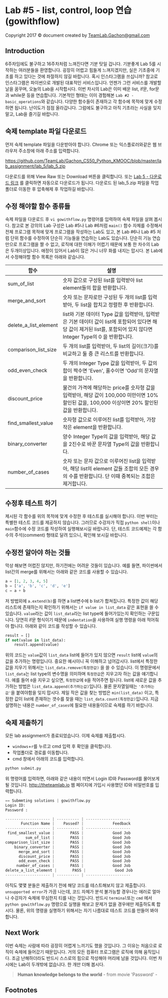 Lab #5 - list, control, loop 연습 (gowithflow)
============================================
Copyright 2017 © document created by TeamLab.Gachon@gmail.com

## Introduction
6주차임에도 불구하고 16주차처럼 느껴진다면 기분 탓일 겁니다. 기분좋게 Lab 5를 시작하는 여러분들을 환영합니다. 굉장히 어렵고 힘들게 느껴지겠지만, 실은 기초중에 기초를 하고 있다는 것에 좌절하지 않길 바랍니다. 혹시 인스타그램을 쓰십니까? 참고로 인스타그램은 파이썬으로 개발된 대표적인 서비스입니다. 언젠가 그런 서비스를 개발할 날을 꿈꾸며, 오늘의 Lab을 시작합시다.
이번 차시의 Lab은 이미 배운 list, if문, for문과 while문 등을 연습합니다. 기본적인 형태는 이미 경험해본 `Lab #2 - basic_operations`와 같습니다. 다양한 함수들이 존재하고 각 함수에 목적에 맞게 수정하면 됩니다.
난이도가 점점 올라갑니다. 그럼에도 불구하고 아직 기초라는 사실을 잊지 말고, Lab을 즐기길 바랍니다.

## 숙제 template 파일 다운로드
먼저 숙제 template 파일을 다운받아야 합니다. Chrome 또는 익스플로러와같은 웹 브라우저 주소창에 아래 주소를 입력합니다.

>
https://github.com/TeamLab/Gachon_CS50_Python_KMOOC/blob/master/lab_assignment/lab_5/lab_5.zip

다운로드를 위해 View Raw 또는 Download 버튼을 클릭합니다. 또는 [Lab 5 - 다운로드 링크](https://github.com/TeamLab/Gachon_CS50_Python_KMOOC/blob/master/lab_assignment/lab_5/lab_5.zip) 를 클릭하면 자동으로 다운로드가 됩니다. 다운로드 된 lab_5.zip 파일을 작업 폴더로 이동한 후 압축해제 후 작업하길 바랍니다.

## 수정 해야할 함수 종류들
숙제 파일을 다운로드 후 `vi gowithflow.py` 명령어를 입력하여 숙제 파일을 살펴 봅시다. 참고로 본 강의의 Lab 구성은 Lab #5나 Lab #6처럼 `main()` 함수 자체를 수정해서 전체 프로그램 목적에 맞게 프로그램을 작성하는 Lab도 있고, 본 Lab #6나 Lab #5 처럼 단위 함수를 수정하여 단순히 기능들을 연습하는 Lab도 있습니다. 단순히 기능 연습만으로 프로그램을 짤 수 없고, 로직에 대한 이해가 어렵기 때문에 보통 한 차수의 Lab은 두개이상입니다. 애정이 있어서 Lab이 많은 거니 너무 화를 내지는 맙시다.
본 Lab에서 수정해야할 함수 목록은 아래와 같습니다.

함수           | 설명
--------       | ---
sum_of_list      | 숫자 값으로 구성된 list를 입력받아 list element들의 합을 반환합니다.
merge_and_sort    | 숫자 또는 문자로만 구성된 두 개의 list를 입력받아, 두 list을 합치고 정렬한 후 반환합니다.
delete_a_list_element   | list와 기본 데이터 Type 값을 입력받아, 입력받은 기본 데이터 값이 list에 포함되어 있다면 해당 값이 제거된 list를, 포함되어 있지 않다면 Integer Type의 0 을 반환합니다.
comparison_list_size   | 두 개의 list를 입력받아, 두 list의 길이(크기)를 비교하고 둘 중 큰 리스트를 반환합니다.
odd_even_check | 두 개의 Integer Type 값을 입력받아, 두 값의 합이 짝수면 'Even', 홀수이면 'Odd'의 문자열을 반환합니다.
discount_price | 물건의 가격에 해당하는 price를 숫자형 값을 입력받아, 해당 값이 100,000 미만이면 10% 할인된 값을, 100,000 이상이면 20% 할인된 값을 반환합니다.
find_smallest_value | 숫자형 값으로 이루어진 list를 입력받아, 가장 작은 element을 반환합니다.
binary_converter | 양수 Integer Type의 값을 입력받아, 해당 값을 2진수로 바꾼 문자열 Type의 값을 반환합니다.
number_of_cases | 숫자 또는 문자 값으로 이루어진 list을 입력받아, 해당 list의 element 값들 조합의 모든 경우의 수를 반환합니다. 단 이때 중복되는 조합은 제거합니다.

## 수정후 테스트 하기  
제시된 각 함수를 위의 목적에 맞게 수정한 후 테스트를 실시해야 합니다. 이번 부터는 특별한 테스트 코드를 제공하지 않습니다. 그러므로 수강자가 직접 `python shell`이나 `main`함수에 수정 코드를 작성하여 실행해보시길 바랍니다. 단, 테스트 코드예제는 각 함수의 주석(comment) 형태로 달려 있으니, 확인해 보시길 바랍니다.

## 수정전 알아야 하는 것들
막상 해보면 어렵진 않지만, 하기전에는 어려운 것들이 있습니다. 예를 들면, 파이썬에서 list간의 merge를 위해서는 아래와 같은 코드를 사용할 수 있습니다.
```python
a = [1, 2, 3, 4, 5]
b = ['a', 'b', 'c', 'd', 'e']
c = a + b
```
저 방법외에 `a.extend(b)`를 하면 a list변수에 b list가 합쳐집니다.
특정한 값이 해당 리스트에 존재하는지 확인하기 위해서는 `if value in list_data` 같은 표현을 쓸 수 있습니다. `value`라는 값이 `list_data`라는 list type에 들어가있는지 확인하는 구문입니다. 당연히 if문 형식이기 때문에 `indentation`을 사용하여 실행 명령을 아래 적어줘야 합니다. 아래와 같이 코드를 작성할 수 있습니다.
```python
result = []
if not(value in list_data):
    result.append(value)
```
위의 코드는 `value`값이 `list_data` list에 들어가 있지 않으면 `result` list에 `value`의 값을 추가하는 명령입니다. 중요한 예시이니 꼭 이해하고 넘어갑시다.
list에서 특정한 값을 지우기 위해서는 `list_data.remove(특정한값)` 을 쓸 수 있습니다. 이 명령문에서 `list_data`는 list type의 변수명을 의미하며 `특정한값`은 지우고자 하는 값을 얘기합니다. 예를 들어 `0`을 지우고 싶으면,  `특정한값`에 `0`을 적어주면 됩니다.
list에 새로운 값을 추가하는 방법은 `list_data.append(추가하는값)`입니다. 물론 문자열일때는 `'추가하는값'`을 붙여야함을 잊지 맙시다.
제일 작은 값을 찾는 방법은 `min(list_data)` 이고, 특정한 값이 list에 존재하는 갯수를 찾을 때는 `list_data.count(특정한값)`입니다. 지금 설명하는 내용은 `number_of_cases`에 필요한 내용들이므로 숙제를 하기 바랍니다.

## 숙제 제출하기
모든 lab assignment가 종료되었습니다. 이제 숙제를 제출합시다.
- `windows`+`r`를 누르고 cmd 입력 후 확인을 클릭합니다.
- 작업폴더로 경로를 이동합니다.
- cmd 창에서 아래의 코드를 입력합니다.

```python
python submit.py
```

위 명령어를 입력하면, 아래와 같은 내용이 띄면서 Login ID와 Password를 물어보게 될 것입니다. http://theteamlab.io 웹 페이지에 가입시 사용했던 ID와 비밀번호를 입력합니다.

```python
== Submmting solutions | gowithflow.py
Login ID:
Password :
```

```python
-------------------- | ---------- | --------------------
       Function Name |    Passed? |             Feedback
-------------------- | ---------- | --------------------
 find_smallest_value |       PASS |             Good Job
         sum_of_list |       PASS |             Good Job
comparison_list_size |       PASS |             Good Job
    binary_converter |       PASS |             Good Job
      merge_and_sort |       PASS |             Good Job
      discount_price |       PASS |             Good Job
      odd_even_check |       PASS |             Good Job
     number_of_cases |       PASS |             Good Job
delete_a_list_element |       PASS |             Good Job
-------------------- | ---------- | --------------------
```  
아직도 몇몇 분들은 제출하기 전에 해당 코드를 테스트해보지 않고 제출합니다. `unsupported error`가 가끔 나는데, 코드 자체가 분석 불가능할 경우나는 에러로 얼마나 수강자가 숙제에 무심한지 티를 내는 것입니다. 반드시 `terminal`또는 `cmd` 에서 `python gowithflow.py` 명령으로 실행을 해보고 문제가 없을 경우에만 제출하도록 합시다. 물론, 위의 명령을 실행하기 위해서는 자기 나름대로 테스트 코드를 만들어 봐야 합니다.

## Next Work
이번 숙제는 사람에 따라 굉장히 어렵게 느끼기도 했을 것입니다. 그 이유는 처음으로 로직이 숙제에 들어갔기 때문입니다. 거의 모든 컴퓨터 프로그램은 로직에 의해 움직입니다. 조금 난해하더라도 반드시 스스로의 힘으로 작성해야 머리에 남을 것입니다. 이번 차시에는 Lab이 두개밖에 없습니다. 한 개만 더해 봅시다.

> **Human knowledge belongs to the world** - from movie 'Password' -

## Footnotes
